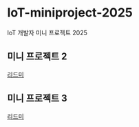 # IoT-miniproject-2025
IoT 개발자 미니 프로젝트 2025

## 미니 프로젝트 2
[리드미](./miniproject2/README.md)

## 미니 프로젝트 3
[리드미](./miniproject3/README.md)